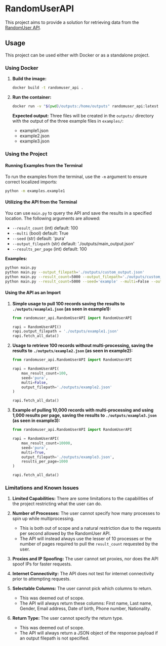 # RandomUserAPI

This project aims to provide a solution for retrieving data from the [RandomUser API](https://randomuser.me).

## Usage

This project can be used either with Docker or as a standalone project.

### Using Docker

1. **Build the image:**
   ```sh
   docker build -t randomuser_api .
   ```

2. **Run the container:**
   ```sh
   docker run -v "$(pwd)/outputs:/home/outputs" randomuser_api:latest
   ```

   **Expected output:** Three files will be created in the `outputs/` directory with the output of the three example files in `examples/`:
   - example1.json
   - example2.json
   - example3.json

### Using the Project

#### Running Examples from the Terminal

To run the examples from the terminal, use the `-m` argument to ensure correct localized imports:
```sh
python -m examples.example1
```

#### Utilizing the API from the Terminal

You can use `main.py` to query the API and save the results in a specified location. The following arguments are allowed:
- `--result_count` (int) default: 100
- `--multi` (bool) default: True
- `--seed` (str) default: 'pura'
- `--output_filepath` (str) default: './outputs/main_output.json'
- `--results_per_page` (int) default: 100

**Examples:**
```sh
python main.py
python main.py --output_filepath='./outputs/custom_output.json'
python main.py --result_count=5000 --output_filepath='./outputs/custom_output.json'
python main.py --result_count=5000 --seed='example' --multi=False --output_filepath='./outputs/custom_output.json'
```

#### Using the API as an Import

1. **Simple usage to pull 100 records saving the results to `./outputs/example1.json` (as seen in example1):**
   ```python
   from randomuser_api.RandomUserAPI import RandomUserAPI

   rapi = RandomUserAPI()
   rapi.output_filepath = './outputs/example1.json'
   rapi.fetch_all_data()
   ```

2. **Usage to retrieve 100 records without multi-processing, saving the results to `./outputs/example2.json` (as seen in example2):**
   ```python
   from randomuser_api.RandomUserAPI import RandomUserAPI

   rapi = RandomUserAPI(
       max_result_count=100,
       seed='pura',
       multi=False,
       output_filepath='./outputs/example2.json'
   )

   rapi.fetch_all_data()
   ```

3. **Example of pulling 10,000 records with multi-processing and using 1,000 results per page, saving the results to `./outputs/example3.json` (as seen in example3):**
   ```python
   from randomuser_api.RandomUserAPI import RandomUserAPI

   rapi = RandomUserAPI(
       max_result_count=10000,
       seed='pura',
       multi=True,
       output_filepath='./outputs/example3.json',
       results_per_page=1000
   )

   rapi.fetch_all_data()
   ```

### Limitations and Known Issues

1. **Limited Capabilities:** There are some limitations to the capabilities of the project restricting what the user can do.

2. **Number of Processes:** The user cannot specify how many processes to spin up while multiprocessing.
   - This is both out of scope and a natural restriction due to the requests per second allowed by the RandomUser API.
   - The API will instead always use the lesser of 10 processes or the number of pages required to pull the `result_count` requested by the user.

3. **Proxies and IP Spoofing:** The user cannot set proxies, nor does the API spoof IPs for faster requests.

4. **Internet Connectivity:** The API does not test for internet connectivity prior to attempting requests.

5. **Selectable Columns:** The user cannot pick which columns to return.
   - This was deemed out of scope.
   - The API will always return these columns: First name, Last name, Gender, Email address, Date of birth, Phone number, Nationality.

6. **Return Type:** The user cannot specify the return type.
   - This was deemed out of scope.
   - The API will always return a JSON object of the response payload if an output filepath is not specified.
